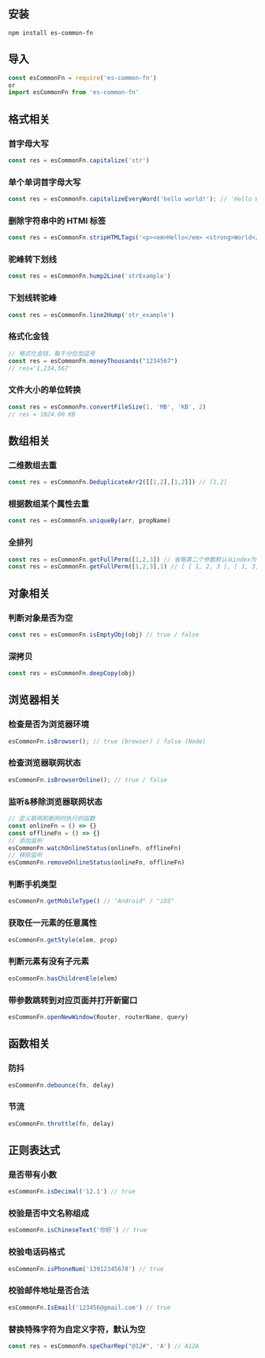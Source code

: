 ## 安装

```
npm install es-common-fn
```

## 导入

```js
const esCommonFn = require('es-common-fn')
or
import esCommonFn from 'es-common-fn'
```
## 格式相关

### 首字母大写
```javascript
const res = esCommonFn.capitalize('str')
```

### 单个单词首字母大写
```javascript
const res = esCommonFn.capitalizeEveryWord('hello world!'); // 'Hello World!'
```

### 删除字符串中的 HTMl 标签
```javascript
const res = esCommonFn.stripHTMLTags('<p><em>Hello</em> <strong>World</strong></p>'); // 'Hello World!'
```

### 驼峰转下划线
```javascript
const res = esCommonFn.hump2Line('strExample')
```
### 下划线转驼峰
```javascript
const res = esCommonFn.line2Hump('str_example')
```

### 格式化金钱
```javascript
// 格式化金钱，每千分位加逗号
const res = esCommonFn.moneyThousands("1234567")
// res='1,234,567'
```

### 文件大小的单位转换
```javascript
const res = esCommonFn.convertFileSize(1, 'MB', 'KB', 2)
// res = 1024.00 KB
```

## 数组相关

### 二维数组去重
```javascript
const res = esCommonFn.DeduplicateArr2([[1,2],[1,2]]) // [1,2]
```
### 根据数组某个属性去重
```javascript
const res = esCommonFn.uniqueBy(arr, propName)
```
### 全排列
```javascript
const res = esCommonFn.getFullPerm([1,2,3]) // 省略第二个参数默认从index为0开始全排列 [[ 1, 2, 3 ],[ 1, 3, 2 ],[ 2, 1, 3 ],[ 2, 3, 1 ],[ 3, 2, 1 ],[ 3, 1, 2 ]]
const res = esCommonFn.getFullPerm([1,2,3],1) // [ [ 1, 2, 3 ], [ 1, 3, 2 ] ]
```

## 对象相关

### 判断对象是否为空
```javascript
const res = esCommonFn.isEmptyObj(obj) // true / false
```
### 深拷贝
```javascript
const res = esCommonFn.deepCopy(obj)
```

## 浏览器相关

### 检查是否为浏览器环境
```js
esCommonFn.isBrowser(); // true (browser) / false (Node)
```
### 检查浏览器联网状态
```js
esCommonFn.isBrowserOnline(); // true / false
```

### 监听&移除浏览器联网状态
```js
// 定义联网和断网时执行的函数
const onlineFn = () => {}
const offlineFn = () => {}
// 添加监听
esCommonFn.watchOnlineStatus(onlineFn, offlineFn)
// 移除监听
esCommonFn.removeOnlineStatus(onlineFn, offlineFn)
```

### 判断手机类型
```javascript
esCommonFn.getMobileType() // "Android" / "iOS"
```

### 获取任一元素的任意属性
```javascript
esCommonFn.getStyle(elem, prop)
```

### 判断元素有没有子元素
```javascript
esCommonFn.hasChildrenEle(elem)
```

### 带参数跳转到对应页面并打开新窗口
```javascript
esCommonFn.openNewWindow(Router, routerName, query)
```

## 函数相关

### 防抖
```javascript
esCommonFn.debounce(fn, delay)
```

### 节流
```javascript
esCommonFn.throttle(fn, delay)
```

## 正则表达式

### 是否带有小数
```javascript
esCommonFn.isDecimal('12.1') // true
```

### 校验是否中文名称组成
```javascript
esCommonFn.isChineseText('你好') // true
```

### 校验电话码格式
```javascript
esCommonFn.isPhoneNum('13912345678') // true
```

### 校验邮件地址是否合法
```javascript
esCommonFn.IsEmail('123456@gmail.com') // true
```

### 替换特殊字符为自定义字符，默认为空
```javascript
const res = esCommonFn.speCharRep("@12#", 'A') // A12A
```
